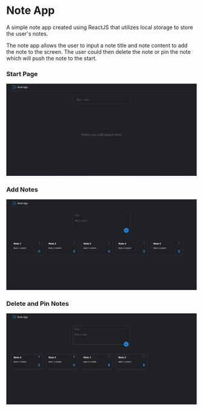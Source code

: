 # Note App

A simple note app created using ReactJS that utilizes local storage to store the user's notes.

The note app allows the user to input a note title and note content to add the note to the screen. The user could then delete the note or pin the note which will push the note to the start.

### Start Page
![](readme-images/NoteAppPic1.png)

### Add Notes
![](readme-images/NoteAppPic3.png)

### Delete and Pin Notes
![](readme-images/NoteAppPic5.png)
